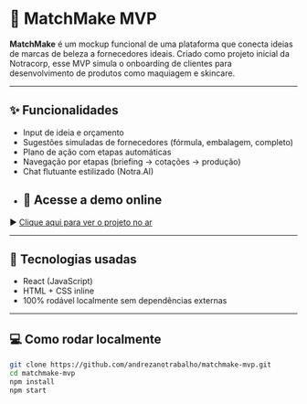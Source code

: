 # 💄 MatchMake MVP

**MatchMake** é um mockup funcional de uma plataforma que conecta ideias de marcas de beleza a fornecedores ideais. Criado como projeto inicial da Notracorp, esse MVP simula o onboarding de clientes para desenvolvimento de produtos como maquiagem e skincare.

---

## ✨ Funcionalidades

- Input de ideia e orçamento
- Sugestões simuladas de fornecedores (fórmula, embalagem, completo)
- Plano de ação com etapas automáticas
- Navegação por etapas (briefing → cotações → produção)
- Chat flutuante estilizado (Notra.AI)
- ## 🔗 Acesse a demo online

▶️ [Clique aqui para ver o projeto no ar](https://matchmake-mvp.vercel.app)


---

## 🧪 Tecnologias usadas

- React (JavaScript)
- HTML + CSS inline
- 100% rodável localmente sem dependências externas

---

## 💻 Como rodar localmente

```bash
git clone https://github.com/andrezanotrabalho/matchmake-mvp.git
cd matchmake-mvp
npm install
npm start
